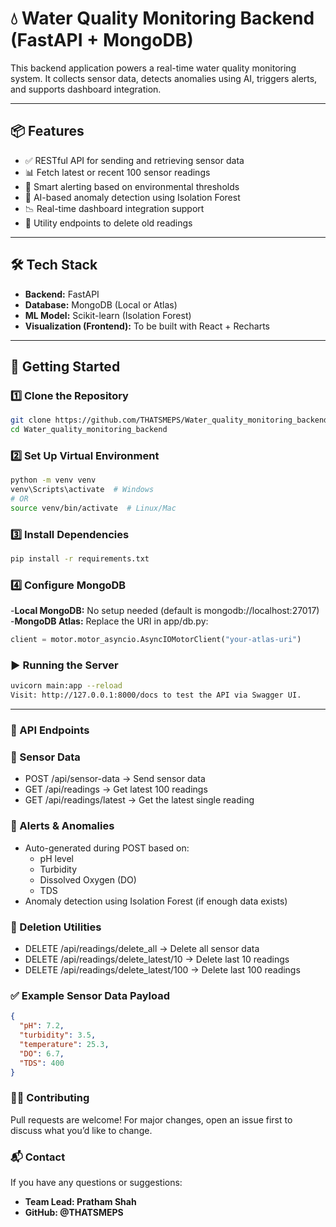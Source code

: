 # 💧 Water Quality Monitoring Backend (FastAPI + MongoDB)

This backend application powers a real-time water quality monitoring system. It collects sensor data, detects anomalies using AI, triggers alerts, and supports dashboard integration.

---

## 📦 Features

- ✅ RESTful API for sending and retrieving sensor data
- 📊 Fetch latest or recent 100 sensor readings
- 🔔 Smart alerting based on environmental thresholds
- 🤖 AI-based anomaly detection using Isolation Forest
- 📉 Real-time dashboard integration support
- 🧹 Utility endpoints to delete old readings

---

## 🛠️ Tech Stack

- **Backend:** FastAPI
- **Database:** MongoDB (Local or Atlas)
- **ML Model:** Scikit-learn (Isolation Forest)
- **Visualization (Frontend):** To be built with React + Recharts

---
## 🚀 Getting Started

### 1️⃣ Clone the Repository

```bash
git clone https://github.com/THATSMEPS/Water_quality_monitoring_backend.git
cd Water_quality_monitoring_backend
```
### 2️⃣ Set Up Virtual Environment
```bash
python -m venv venv
venv\Scripts\activate  # Windows
# OR
source venv/bin/activate  # Linux/Mac
```
### 3️⃣ Install Dependencies
```bash
pip install -r requirements.txt
```
### 4️⃣ Configure MongoDB
-**Local MongoDB:** No setup needed (default is mongodb://localhost:27017)
-**MongoDB Atlas:** Replace the URI in app/db.py:

```python
client = motor.motor_asyncio.AsyncIOMotorClient("your-atlas-uri")
```
### ▶️ Running the Server
```bash
uvicorn main:app --reload
Visit: http://127.0.0.1:8000/docs to test the API via Swagger UI.
```
---
### 📡 API Endpoints
### 🔽 Sensor Data
- POST /api/sensor-data → Send sensor data
- GET /api/readings → Get latest 100 readings
- GET /api/readings/latest → Get the latest single reading

### 🚨 Alerts & Anomalies
- Auto-generated during POST based on:
  - pH level
  - Turbidity
  - Dissolved Oxygen (DO)
  - TDS
- Anomaly detection using Isolation Forest (if enough data exists)

### 🧹 Deletion Utilities
- DELETE /api/readings/delete_all → Delete all sensor data
- DELETE /api/readings/delete_latest/10 → Delete last 10 readings
- DELETE /api/readings/delete_latest/100 → Delete last 100 readings

### ✅ Example Sensor Data Payload
```json
{
  "pH": 7.2,
  "turbidity": 3.5,
  "temperature": 25.3,
  "DO": 6.7,
  "TDS": 400
}
```

### 👨‍💻 Contributing
Pull requests are welcome! For major changes, open an issue first to discuss what you’d like to change.

### 📬 Contact
If you have any questions or suggestions:
- **Team Lead: Pratham Shah**
- **GitHub: @THATSMEPS**

